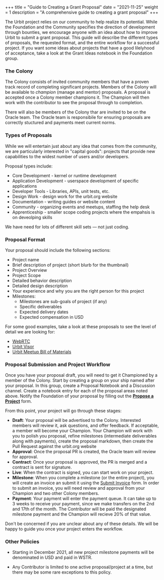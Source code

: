 +++
title = "Guide to Creating a Grant Proposal"
date = "2021-11-25"
weight = 1
description = "A comprehensive guide to creating a grant proposal"
+++

The Urbit project relies on our community to help realize its potential. While the Foundation and the Community specifies the direction of development through bounties, we encourage anyone with an idea about how to improve Urbit to submit a grant proposal. This guide will describe the different types of proposals, the requested format, and the entire workflow for a successful project. If you want some ideas about projects that have a good lilelyhood of acceptance, take a look at the Grant Ideas notebook in the Foundation group.

### The Colony

The Colony consists of invited community members that have a proven track record of completing significant projects. Members of the Colony will be available to *champion* (manage and mentor) proposals. A proposal is accepted once a Colony member champions it. The Champion will then work with the contributor to see the proposal through to completion.

There will also be members of the Colony thar are invited to be on the Oracle team. The Oracle team is responsibile for ensuring proposals are correctly stuctured and payments meet current norms.

### Types of Proposals

While we will entertain just about any idea that comes from the community, we are particularly interested in "capital goods":
projects that provide new capabilities to the widest number of users and/or developers.

Proposal types include:

- Core Development - kernel or runtime development
- Application Development - userspace development of specific applications
- Developer Tools - Libraries, APIs, unit tests, etc.
- Design Work - design work for the urbit.org website
- Documentation - writing guides or website content
- Community - organizing events and meetups, staffing the help desk
- Apprenticeship - smaller scope coding projects where the empahsis is on deveolping skills

We have need for lots of different skill sets &mdash; not just coding.

### Proposal Format

Your proposal should include the following sections:

- Project name
- Brief description of project (short blurb for the thumbnail)
- Project Overview
- Project Scope
- Detailed behavior description
- Detailed design description
- Your experience and why you are the right person for this project
- Milestones:
  - Milestones are sub-goals of project (if any)
  - Specific deliverables
  - Expected delivery dates
  - Expected compensation in USD

For some good examples, take a look at these proposals to see the level of detail we are looking for:

- [WebRTC](https://urbit.org/grants/webrtc-gall-agent-and-external-app)
- [Urbit Visor](https://urbit.org/grants/login-with-urbit)
- [Urbit Meetup Bill of Materials](https://urbit.org/grants/meetup-bom)

### Proposal Submission and Project Workflow

Once you have your proposal draft, you will need to get it Championed by a member of the Colony. Start by creating a group on your ship named after your proposal. In this group, create a Proposal Notebook and a Discussion channel. Create a notebook entry for each of the proposal areas noted above. Notify the Foundation of your proposal by filling out the **[Propose a Project](https://airtable.com/shrgd9pQliamOFWvY)** form.

From this point, your project will go through these stages:

- **Draft**: Your proposal will be advertised to the Colony. Interested members will review it, ask questions, and offer feedback. If acceptable, a member will become your Champion. Your Champion will work with you to polish you proposal, refine milestones (intermediate deliverables along with payments), create the proposal markdown, then create the Pull Request against the urbit.org website
- **Approval**: Once the proposal PR is created, the Oracle team will review for approval.
- **Contract**: Once your proposal is approved, the PR is merged and a contract is sent for signature.
- **Live**: When the contract is signed, you can start work on your project.
- **Milestone**: When you complete a milestone (or the entire project), you will create an invoice an submit it using the
  [Submit Invoice](https://airtable.com/shrXXCs1uaxtNSBcg) form. In order to submit an invoice, you will need review and approval from your Champion and two other Colony members.
- **Payment**: Your payment will enter the payment queue. It can take up to 3 weeks to receive your payment, since we make transfers on the 2nd and 17th of the month. The Contributor will be paid the designated milestone payment and the Champion will recieve 20% of that value.

Don't be concerned if you are unclear about any of these details. We will be happy to guide you once your project enters the
workflow.

### Other Policies

- Starting in December 2021, all new project milestone payments will be denominated in USD and paid in WSTR.

- Any Contributor is limited to one active proposal/project at a time, but there may be some rare exceptions to this policy.
